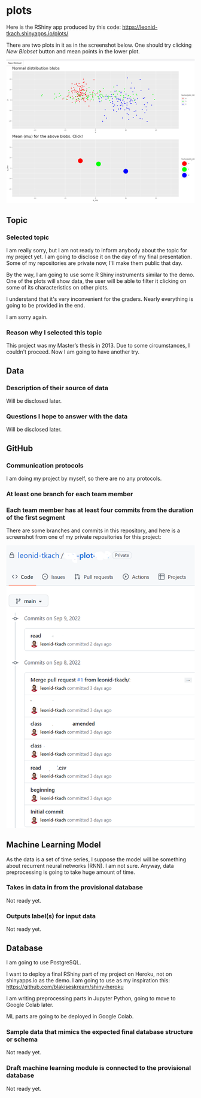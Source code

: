 # plots

Here is the RShiny app produced by this code: https://leonid-tkach.shinyapps.io/plots/

There are two plots in it as in the screenshot below. One should try clicking *New Blobset* button and mean points in the lower plot.

![](./pres/demo.png)

## Topic

### Selected topic

I am really sorry, but I am not ready to inform anybody about the topic for my project yet. I am going to disclose it on the day of my final presentation. Some of my repositories are private now, I'll make them public that day.

By the way, I am going to use some R Shiny instruments similar to the demo. One of the plots will show data, the user will be able to filter it clicking on some of its characteristics on other plots.

I understand that it's very inconvenient for the graders. Nearly everything is going to be provided in the end.

I am sorry again.

### Reason why I selected this topic

This project was my Master’s thesis in 2013. Due to some circumstances, I couldn't proceed. Now I am going to have another try.

## Data

### Description of their source of data

Will be disclosed later.

### Questions I hope to answer with the data

Will be disclosed later.

## GitHub

### Communication protocols

I am doing my project by myself, so there are no any protocols.

### At least one branch for each team member
### Each team member has at least four commits from the duration of the first segment

There are some branches and commits in this repository, and here is a screenshot from one of my private repositories for this project:

![](./pres/pf_github.png)

## Machine Learning Model

As the data is a set of time series, I suppose the model will be something about recurrent neural networks (RNN). I am not sure. Anyway, data preprocessing is going to take huge amount of time. 

### Takes in data in from the provisional database

Not ready yet.

### Outputs label(s) for input data

Not ready yet.

## Database

I am going to use PostgreSQL.

I want to deploy a final RShiny part of my project on Heroku, not on shinyapps.io as the demo. I am going to use as my inspiration this: https://github.com/blakiseskream/shiny-heroku

I am writing preprocessing parts in Jupyter Python, going to move to Google Colab later.

ML parts are going to be deployed in Google Colab.

### Sample data that mimics the expected final database structure or schema

Not ready yet.

### Draft machine learning module is connected to the provisional database

Not ready yet.
